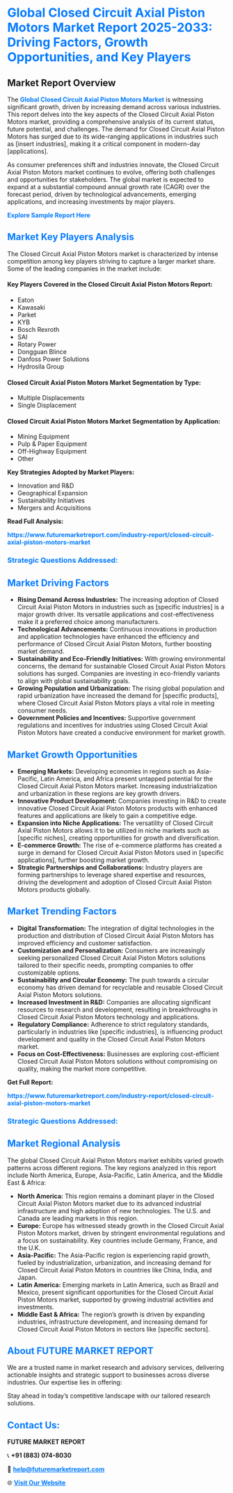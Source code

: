 <h1 style="color: #007BFF;">Global Closed Circuit Axial Piston Motors Market Report 2025-2033: Driving Factors, Growth Opportunities, and Key Players</h1>

<section id="overview">
<h2>Market Report Overview</h2>
<p>The <a href="https://www.futuremarketreport.com/industry-report/closed-circuit-axial-piston-motors-market" style="color: #007BFF; text-decoration: none;"><strong>Global Closed Circuit Axial Piston Motors Market</strong></a> is witnessing significant growth, driven by increasing demand across various industries. This report delves into the key aspects of the Closed Circuit Axial Piston Motors market, providing a comprehensive analysis of its current status, future potential, and challenges. The demand for Closed Circuit Axial Piston Motors has surged due to its wide-ranging applications in industries such as [insert industries], making it a critical component in modern-day [applications].</p>
<p>As consumer preferences shift and industries innovate, the Closed Circuit Axial Piston Motors market continues to evolve, offering both challenges and opportunities for stakeholders. The global market is expected to expand at a substantial compound annual growth rate (CAGR) over the forecast period, driven by technological advancements, emerging applications, and increasing investments by major players.</p>
</section>

<section id="overview">
<p><a href="https://www.futuremarketreport.com/request-sample/reportId=56973" style="color: #007BFF; text-decoration: none;"><strong>Explore Sample Report Here</strong></a></p>
</section>

<section id="key-players">
<h2 style="color: #007BFF;">Market Key Players Analysis</h2>
<p>The Closed Circuit Axial Piston Motors market is characterized by intense competition among key players striving to capture a larger market share. Some of the leading companies in the market include:</p>
<h4>Key Players Covered in the Closed Circuit Axial Piston Motors Report:</h4>
<ul><li>Eaton</li><li>Kawasaki</li><li>Parket</li><li>KYB</li><li>Bosch Rexroth</li><li>SAI</li><li>Rotary Power</li><li>Dongguan Blince</li><li>Danfoss Power Solutions</li><li>Hydrosila Group</li></ul>
<h4>Closed Circuit Axial Piston Motors Market Segmentation by Type:</h4>
<ul><li>Multiple Displacements</li><li>Single Displacement</li></ul>

<h4>Closed Circuit Axial Piston Motors Market Segmentation by Application:</h4>
<ul><li>Mining Equipment</li><li>Pulp &amp; Paper Equipment</li><li>Off-Highway Equipment</li><li>Other</li></ul>
<p><strong>Key Strategies Adopted by Market Players:</strong></p>
<ul>
<li>Innovation and R&D</li>
<li>Geographical Expansion</li>
<li>Sustainability Initiatives</li>
<li>Mergers and Acquisitions</li>
</ul>
</section>

<section>
<p><strong>Read Full Analysis: </strong></p><a href="https://www.futuremarketreport.com/industry-report/closed-circuit-axial-piston-motors-market" style="color: #007BFF; text-decoration: none;"><strong>https://www.futuremarketreport.com/industry-report/closed-circuit-axial-piston-motors-market</strong></a>
<h3 style="color: #007BFF;">Strategic Questions Addressed:</h3>
</section>

<section id="driving-factors">
<h2 style="color: #007BFF;">Market Driving Factors</h2>
<ul>
<li><strong>Rising Demand Across Industries:</strong> The increasing adoption of Closed Circuit Axial Piston Motors in industries such as [specific industries] is a major growth driver. Its versatile applications and cost-effectiveness make it a preferred choice among manufacturers.</li>
<li><strong>Technological Advancements:</strong> Continuous innovations in production and application technologies have enhanced the efficiency and performance of Closed Circuit Axial Piston Motors, further boosting market demand.</li>
<li><strong>Sustainability and Eco-Friendly Initiatives:</strong> With growing environmental concerns, the demand for sustainable Closed Circuit Axial Piston Motors solutions has surged. Companies are investing in eco-friendly variants to align with global sustainability goals.</li>
<li><strong>Growing Population and Urbanization:</strong> The rising global population and rapid urbanization have increased the demand for [specific products], where Closed Circuit Axial Piston Motors plays a vital role in meeting consumer needs.</li>
<li><strong>Government Policies and Incentives:</strong> Supportive government regulations and incentives for industries using Closed Circuit Axial Piston Motors have created a conducive environment for market growth.</li>
</ul>
</section>

<section id="growth-opportunities">
<h2 style="color: #007BFF;">Market Growth Opportunities</h2>
<ul>
<li><strong>Emerging Markets:</strong> Developing economies in regions such as Asia-Pacific, Latin America, and Africa present untapped potential for the Closed Circuit Axial Piston Motors market. Increasing industrialization and urbanization in these regions are key growth drivers.</li>
<li><strong>Innovative Product Development:</strong> Companies investing in R&D to create innovative Closed Circuit Axial Piston Motors products with enhanced features and applications are likely to gain a competitive edge.</li>
<li><strong>Expansion into Niche Applications:</strong> The versatility of Closed Circuit Axial Piston Motors allows it to be utilized in niche markets such as [specific niches], creating opportunities for growth and diversification.</li>
<li><strong>E-commerce Growth:</strong> The rise of e-commerce platforms has created a surge in demand for Closed Circuit Axial Piston Motors used in [specific applications], further boosting market growth.</li>
<li><strong>Strategic Partnerships and Collaborations:</strong> Industry players are forming partnerships to leverage shared expertise and resources, driving the development and adoption of Closed Circuit Axial Piston Motors products globally.</li>
</ul>
</section>

<section id="trending-factors">
<h2 style="color: #007BFF;">Market Trending Factors</h2>
<ul>
<li><strong>Digital Transformation:</strong> The integration of digital technologies in the production and distribution of Closed Circuit Axial Piston Motors has improved efficiency and customer satisfaction.</li>
<li><strong>Customization and Personalization:</strong> Consumers are increasingly seeking personalized Closed Circuit Axial Piston Motors solutions tailored to their specific needs, prompting companies to offer customizable options.</li>
<li><strong>Sustainability and Circular Economy:</strong> The push towards a circular economy has driven demand for recyclable and reusable Closed Circuit Axial Piston Motors solutions.</li>
<li><strong>Increased Investment in R&D:</strong> Companies are allocating significant resources to research and development, resulting in breakthroughs in Closed Circuit Axial Piston Motors technology and applications.</li>
<li><strong>Regulatory Compliance:</strong> Adherence to strict regulatory standards, particularly in industries like [specific industries], is influencing product development and quality in the Closed Circuit Axial Piston Motors market.</li>
<li><strong>Focus on Cost-Effectiveness:</strong> Businesses are exploring cost-efficient Closed Circuit Axial Piston Motors solutions without compromising on quality, making the market more competitive.</li>
</ul>
</section>

<section>
<p><strong>Get Full Report: </strong></p><a href="https://www.futuremarketreport.com/industry-report/closed-circuit-axial-piston-motors-market" style="color: #007BFF; text-decoration: none;"><strong>https://www.futuremarketreport.com/industry-report/closed-circuit-axial-piston-motors-market</strong></a>
<h3 style="color: #007BFF;">Strategic Questions Addressed:</h3>
</section>


<section id="regional-analysis">
<h2 style="color: #007BFF;">Market Regional Analysis</h2>
<p>The global Closed Circuit Axial Piston Motors market exhibits varied growth patterns across different regions. The key regions analyzed in this report include North America, Europe, Asia-Pacific, Latin America, and the Middle East & Africa:</p>
<ul>
<li><strong>North America:</strong> This region remains a dominant player in the Closed Circuit Axial Piston Motors market due to its advanced industrial infrastructure and high adoption of new technologies. The U.S. and Canada are leading markets in this region.</li>
<li><strong>Europe:</strong> Europe has witnessed steady growth in the Closed Circuit Axial Piston Motors market, driven by stringent environmental regulations and a focus on sustainability. Key countries include Germany, France, and the U.K.</li>
<li><strong>Asia-Pacific:</strong> The Asia-Pacific region is experiencing rapid growth, fueled by industrialization, urbanization, and increasing demand for Closed Circuit Axial Piston Motors in countries like China, India, and Japan.</li>
<li><strong>Latin America:</strong> Emerging markets in Latin America, such as Brazil and Mexico, present significant opportunities for the Closed Circuit Axial Piston Motors market, supported by growing industrial activities and investments.</li>
<li><strong>Middle East & Africa:</strong> The region’s growth is driven by expanding industries, infrastructure development, and increasing demand for Closed Circuit Axial Piston Motors in sectors like [specific sectors].</li>
</ul>
</section>

<footer>
<h2 style="color: #007BFF;">About FUTURE MARKET REPORT</h2>
<p>We are a trusted name in market research and advisory services, delivering actionable insights and strategic support to businesses across diverse industries. Our expertise lies in offering:</p>

<p>Stay ahead in today’s competitive landscape with our tailored research solutions.</p>

<h2 style="color: #007BFF;">Contact Us:</h2>
<p><strong>FUTURE MARKET REPORT</strong></p>
<p>📞 <strong>+91 (883) 074-8030</strong></p>
<p>📧 <strong><a href="mailto:help@futuremarketreport.com" style="color: #007BFF;">help@futuremarketreport.com</a></strong></p>
<p>🌐 <strong><a href="https://www.futuremarketreport.com/" style="color: #007BFF;">Visit Our Website</a></strong></p>
</footer>